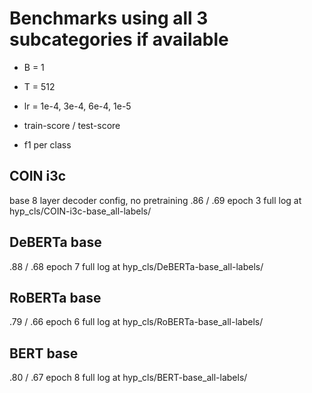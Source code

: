 # Benchmarks using all 3 subcategories if available

- B = 1
- T = 512
- lr = 1e-4, 3e-4, 6e-4, 1e-5

- train-score / test-score
- f1 per class

## COIN i3c
base 8 layer decoder config, no pretraining
.86 / .69 epoch 3
full log at hyp_cls/COIN-i3c-base_all-labels/

## DeBERTa base
.88 / .68 epoch 7 
full log at hyp_cls/DeBERTa-base_all-labels/

## RoBERTa base
.79 / .66 epoch 6
full log at hyp_cls/RoBERTa-base_all-labels/

## BERT base
.80 / .67 epoch 8
full log at hyp_cls/BERT-base_all-labels/

